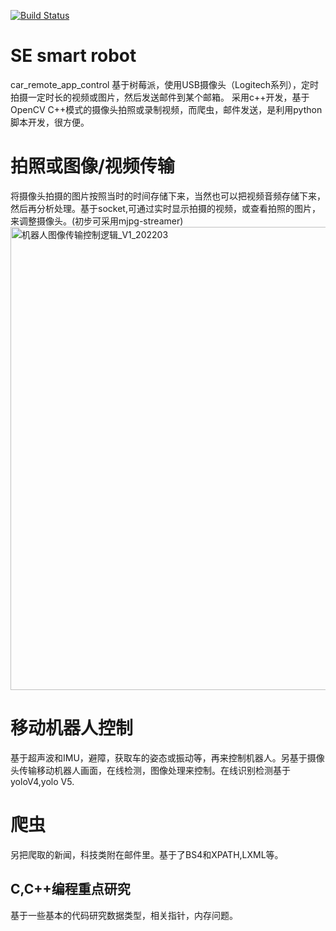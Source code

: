 [![Build Status](https://travis-ci.org/yyjqr/Eangel.svg?branch=master)](https://travis-ci.org/yyjqr/Eangel)
# SE smart  robot
car_remote_app_control
基于树莓派，使用USB摄像头（Logitech系列），定时拍摄一定时长的视频或图片，然后发送邮件到某个邮箱。
采用c++开发，基于OpenCV C++模式的摄像头拍照或录制视频，而爬虫，邮件发送，是利用python脚本开发，很方便。
# 拍照或图像/视频传输
将摄像头拍摄的图片按照当时的时间存储下来，当然也可以把视频音频存储下来，然后再分析处理。基于socket,可通过实时显示拍摄的视频，或查看拍照的图片，来调整摄像头。(初步可采用mjpg-streamer)
<img width="741" alt="机器人图像传输控制逻辑_V1_202203" src="https://user-images.githubusercontent.com/26375374/157189279-26324d3b-3cec-40d8-967f-54ff0fc786da.png">
# 移动机器人控制
基于超声波和IMU，避障，获取车的姿态或振动等，再来控制机器人。另基于摄像头传输移动机器人画面，在线检测，图像处理来控制。在线识别检测基于yoloV4,yolo V5.
# 爬虫 
另把爬取的新闻，科技类附在邮件里。基于了BS4和XPATH,LXML等。

## C,C++编程重点研究
基于一些基本的代码研究数据类型，相关指针，内存问题。


